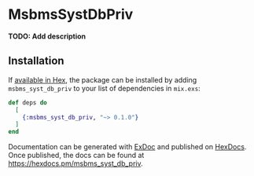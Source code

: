 # MsbmsSystDbPriv

**TODO: Add description**

## Installation

If [available in Hex](https://hex.pm/docs/publish), the package can be installed
by adding `msbms_syst_db_priv` to your list of dependencies in `mix.exs`:

```elixir
def deps do
  [
    {:msbms_syst_db_priv, "~> 0.1.0"}
  ]
end
```

Documentation can be generated with [ExDoc](https://github.com/elixir-lang/ex_doc)
and published on [HexDocs](https://hexdocs.pm). Once published, the docs can
be found at <https://hexdocs.pm/msbms_syst_db_priv>.

